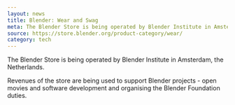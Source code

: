 ```yaml
---
layout: news
title: Blender: Wear and Swag
meta: The Blender Store is being operated by Blender Institute in Amsterdam, the Netherlands.
source: https://store.blender.org/product-category/wear/
category: tech
---
```


The Blender Store is being operated by Blender Institute in Amsterdam, the Netherlands.

Revenues of the store are being used to support Blender projects - open movies and software development and organising the Blender Foundation duties.